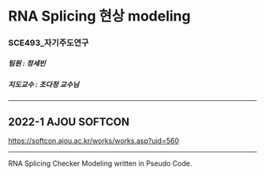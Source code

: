# RNA Splicing 현상 modeling
### SCE493_자기주도연구
##### 팀원 : 정세빈
##### 지도교수 : 조다정 교수님
---
## 2022-1 AJOU SOFTCON
https://softcon.ajou.ac.kr/works/works.asp?uid=560

---
RNA Splicing Checker Modeling written in Pseudo Code.
